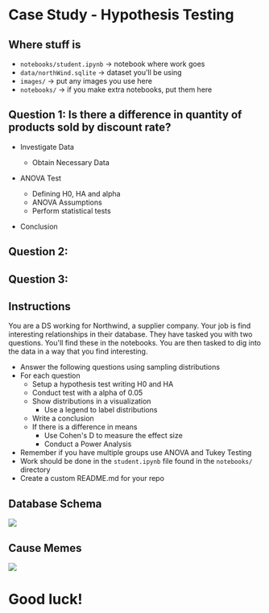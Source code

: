# Case Study - Hypothesis Testing

## Where stuff is 
* `notebooks/student.ipynb` -> notebook where work goes
* `data/northWind.sqlite` -> dataset you'll be using
* `images/` -> put any images you use here
* `notebooks/` -> if you make extra notebooks, put them here

## Question 1: Is there a difference in quantity of products sold by discount rate?

* Investigate Data
    * Obtain Necessary Data
    
* ANOVA Test
    * Defining H0, HA and alpha
    * ANOVA Assumptions
    * Perform statistical tests
* Conclusion

## Question 2: 

## Question 3:

## Instructions
You are a DS working for Northwind, a supplier company.  Your job is find interesting relationships in their database.  They have tasked you with two questions. You'll find these in the notebooks. You are then tasked to dig into the data in a way that you find interesting.


* Answer the following questions using sampling distributions
* For each question
    * Setup a hypothesis test writing H0 and HA
    * Conduct test with a alpha of 0.05
    * Show distributions in a visualization
        * Use a legend to label distributions
    * Write a conclusion
    * If there is a difference in means
        * Use Cohen's D to measure the effect size
        * Conduct a Power Analysis
* Remember if you have multiple groups use ANOVA and Tukey Testing
* Work should be done in the `student.ipynb` file found in the `notebooks/` directory
* Create a custom README.md for your repo

## Database Schema

<img src="images/northwindERD.png"/>


## Cause Memes
<img src="images/anovaMeme.jpeg"/>

# Good luck!